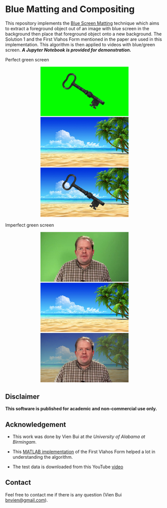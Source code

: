 # Blue Matting and Compositing

This repository implements the [Blue Screen Matting](http://alvyray.com/Papers/CG/blusig96.pdf) technique which aims to extract a foreground object out of an image with blue screen in the background then place that foreground object onto a new background. The Solution 1 and the First Vlahos Form mentioned in the paper are used in this implementation. This algorithm is then applied to videos with blue/green screen. ***A Jupyter Notebook is provided for demonstration.***

Perfect green screen
<p align="center">
  <img src="./data/key.png" width="280"/>
  <img src="./data/beach-backgrounds.jpg" width="280"/>
  <img src="./data/composite_key.png" width="280"/>
</p>

Imperfect green screen
<p align="center">
  <img src="./data/tip.png" width="280"/>
  <img src="./data/beach-backgrounds.jpg" width="280"/>
  <img src="./data/composite.png" width="280"/>
</p>


## Disclaimer
**This software is published for academic and non-commercial use only.**

## Acknowledgement

* This work was done by Vien Bui at *the University of Alabama at Birmingam*.

* This [MATLAB implementation](https://github.com/Izzy88/VFX---Matting---ChromaKey) of the First Vlahos Form helped a lot in understanding the algorithm.

* The test data is downloaded from this YouTube [video](https://www.youtube.com/watch?v=U7WYl8pUJW8)

## Contact
Feel free to contact me if there is any question (Vien Bui bnvien@gmail.com).
